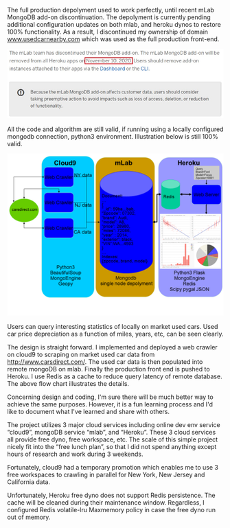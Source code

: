 The full production depolyment used to work perfectly, until recent mLab MongoDB add-on discontinuation. The depolyment is currently pending additional configuration updates on both mlab, and heroku dynos to restore 100% functionality. As a result, I discontinued my ownership of domain www.usedcarnearby.com which was used as the full production front-end.


![image](https://github.com/botaojia/cars/blob/master/mlab_heroku_discontinued.jpg)


All the code and algorithm are still valid, if running using a locally configured mongodb connection, python3 environment.
Illustration below is still 100% valid.

![image](https://github.com/botaojia/cars/blob/master/flowChart.png)

Users can query interesting statistics of locally on market used cars. Used car price depreciation as a function of miles, years, etc, can be seen clearly.

The design is straight forward. I implemented and deployed a web crawler on cloud9 to scraping on market used car data from http://www.carsdirect.com/. The used car data is then populated into remote mongoDB on mlab. Finally the production front end is pushed to Heroku. I use Redis as a cache to reduce  query latency of remote database. The above flow chart illustrates the details.

Concerning design and coding, I'm sure there will be much better way to achieve the same purposes. However, it is a fun learning process and I'd like to document what I've learned and share with others.

The project utilizes 3 major cloud services including online dev env service “cloud9”, mongoDB service “mlab”, and “Heroku”. These 3 cloud services all provide free dyno, free workspace, etc. The scale of this simple project nicely fit into the “free lunch plan”, so that I did not spend anything except hours of research and work during 3 weekends.

Fortunately, cloud9 had a temporary promotion which enables me to use 3 free workspaces to crawling in parallel for New York, New Jersey and California data. 

Unfortunately, Heroku free dyno does not support Redis persistence. The cache will be cleaned during their maintenance window. Regardless, I configured Redis volatile-lru Maxmemory policy in case the free dyno run out of memory.
